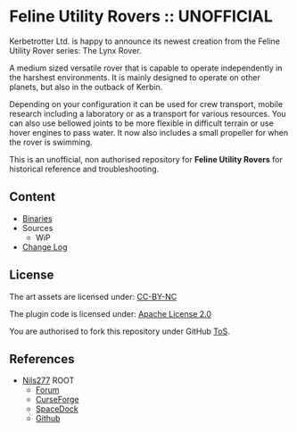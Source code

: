 # Feline Utility Rovers :: UNOFFICIAL

Kerbetrotter Ltd. is happy to announce its newest creation from the Feline Utility Rover series: The Lynx Rover.

A medium sized versatile rover that is capable to operate independently in the harshest environments. It is mainly
designed to operate on other planets, but also in the outback of Kerbin.

Depending on your configuration it can be used for crew transport, mobile research including a laboratory or as a transport for various resources. You can also use bellowed joints to be more flexible in difficult terrain or use hover engines to pass water. It now also includes a small propeller for when the rover is swimming.

This is an unofficial, non authorised repository for **Feline Utility Rovers** for historical reference and troubleshooting.


## Content
* [Binaries](https://github.com/net-lisias-ksph/FelineUtilityRovers/tree/Archive)
* Sources
	+ WiP
* [Change Log](./CHANGE_LOG.md)


## License

The art assets are licensed under: [CC-BY-NC](https://creativecommons.org/licenses/by-nc/4.0/)

The plugin code is licensed under: [Apache License 2.0](https://www.apache.org/licenses/LICENSE-2.0.html)

You are authorised to fork this repository under GitHub [ToS](https://help.github.com/articles/github-terms-of-service/).


## References

* [Nils277](https://forum.kerbalspaceprogram.com/index.php?/profile/122414-nils277/) ROOT
    + [Forum](https://forum.kerbalspaceprogram.com/index.php?/topic/155344-*)
    + [CurseForge](https://kerbal.curseforge.com/projects/feline-utility-rovers/files)
    + [SpaceDock](https://spacedock.info/mod/1172/Feline%20Utility%20Rovers)
    + [Github](https://github.com/Nils277/FelineUtilityRovers/releases)
